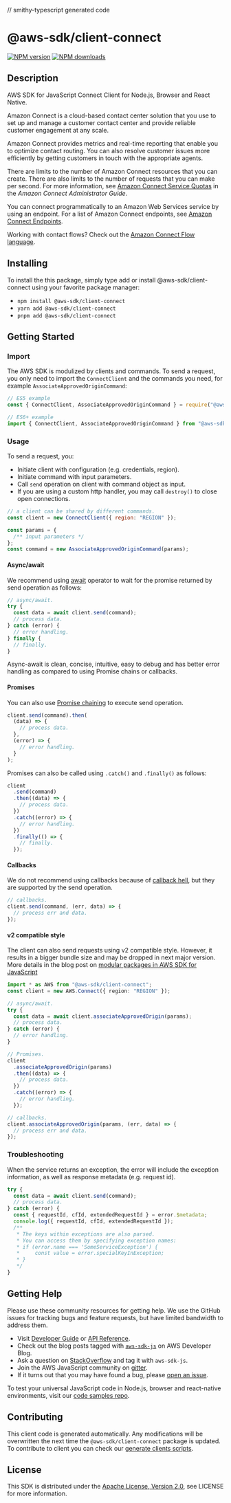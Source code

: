 // smithy-typescript generated code

# @aws-sdk/client-connect

[![NPM version](https://img.shields.io/npm/v/@aws-sdk/client-connect/latest.svg)](https://www.npmjs.com/package/@aws-sdk/client-connect)
[![NPM downloads](https://img.shields.io/npm/dm/@aws-sdk/client-connect.svg)](https://www.npmjs.com/package/@aws-sdk/client-connect)

## Description

AWS SDK for JavaScript Connect Client for Node.js, Browser and React Native.

<p>Amazon Connect is a cloud-based contact center solution that you use to set up and manage a customer
contact center and provide reliable customer engagement at any scale.</p>
<p>Amazon Connect provides metrics and real-time reporting that enable you to optimize contact routing.
You can also resolve customer issues more efficiently by getting customers in touch with the
appropriate agents.</p>
<p>There are limits to the number of Amazon Connect resources that you can create. There are also limits
to the number of requests that you can make per second. For more information, see <a href="https://docs.aws.amazon.com/connect/latest/adminguide/amazon-connect-service-limits.html">Amazon Connect
Service Quotas</a> in the <i>Amazon Connect Administrator Guide</i>.</p>
<p>You can connect programmatically to an Amazon Web Services service by using an endpoint. For
a list of Amazon Connect endpoints, see <a href="https://docs.aws.amazon.com/general/latest/gr/connect_region.html">Amazon Connect Endpoints</a>.</p>
<note>
<p>Working with contact flows? Check out the <a href="https://docs.aws.amazon.com/connect/latest/adminguide/flow-language.html">Amazon Connect Flow language</a>.</p>
</note>

## Installing

To install the this package, simply type add or install @aws-sdk/client-connect
using your favorite package manager:

- `npm install @aws-sdk/client-connect`
- `yarn add @aws-sdk/client-connect`
- `pnpm add @aws-sdk/client-connect`

## Getting Started

### Import

The AWS SDK is modulized by clients and commands.
To send a request, you only need to import the `ConnectClient` and
the commands you need, for example `AssociateApprovedOriginCommand`:

```js
// ES5 example
const { ConnectClient, AssociateApprovedOriginCommand } = require("@aws-sdk/client-connect");
```

```ts
// ES6+ example
import { ConnectClient, AssociateApprovedOriginCommand } from "@aws-sdk/client-connect";
```

### Usage

To send a request, you:

- Initiate client with configuration (e.g. credentials, region).
- Initiate command with input parameters.
- Call `send` operation on client with command object as input.
- If you are using a custom http handler, you may call `destroy()` to close open connections.

```js
// a client can be shared by different commands.
const client = new ConnectClient({ region: "REGION" });

const params = {
  /** input parameters */
};
const command = new AssociateApprovedOriginCommand(params);
```

#### Async/await

We recommend using [await](https://developer.mozilla.org/en-US/docs/Web/JavaScript/Reference/Operators/await)
operator to wait for the promise returned by send operation as follows:

```js
// async/await.
try {
  const data = await client.send(command);
  // process data.
} catch (error) {
  // error handling.
} finally {
  // finally.
}
```

Async-await is clean, concise, intuitive, easy to debug and has better error handling
as compared to using Promise chains or callbacks.

#### Promises

You can also use [Promise chaining](https://developer.mozilla.org/en-US/docs/Web/JavaScript/Guide/Using_promises#chaining)
to execute send operation.

```js
client.send(command).then(
  (data) => {
    // process data.
  },
  (error) => {
    // error handling.
  }
);
```

Promises can also be called using `.catch()` and `.finally()` as follows:

```js
client
  .send(command)
  .then((data) => {
    // process data.
  })
  .catch((error) => {
    // error handling.
  })
  .finally(() => {
    // finally.
  });
```

#### Callbacks

We do not recommend using callbacks because of [callback hell](http://callbackhell.com/),
but they are supported by the send operation.

```js
// callbacks.
client.send(command, (err, data) => {
  // process err and data.
});
```

#### v2 compatible style

The client can also send requests using v2 compatible style.
However, it results in a bigger bundle size and may be dropped in next major version. More details in the blog post
on [modular packages in AWS SDK for JavaScript](https://aws.amazon.com/blogs/developer/modular-packages-in-aws-sdk-for-javascript/)

```ts
import * as AWS from "@aws-sdk/client-connect";
const client = new AWS.Connect({ region: "REGION" });

// async/await.
try {
  const data = await client.associateApprovedOrigin(params);
  // process data.
} catch (error) {
  // error handling.
}

// Promises.
client
  .associateApprovedOrigin(params)
  .then((data) => {
    // process data.
  })
  .catch((error) => {
    // error handling.
  });

// callbacks.
client.associateApprovedOrigin(params, (err, data) => {
  // process err and data.
});
```

### Troubleshooting

When the service returns an exception, the error will include the exception information,
as well as response metadata (e.g. request id).

```js
try {
  const data = await client.send(command);
  // process data.
} catch (error) {
  const { requestId, cfId, extendedRequestId } = error.$metadata;
  console.log({ requestId, cfId, extendedRequestId });
  /**
   * The keys within exceptions are also parsed.
   * You can access them by specifying exception names:
   * if (error.name === 'SomeServiceException') {
   *     const value = error.specialKeyInException;
   * }
   */
}
```

## Getting Help

Please use these community resources for getting help.
We use the GitHub issues for tracking bugs and feature requests, but have limited bandwidth to address them.

- Visit [Developer Guide](https://docs.aws.amazon.com/sdk-for-javascript/v3/developer-guide/welcome.html)
  or [API Reference](https://docs.aws.amazon.com/AWSJavaScriptSDK/v3/latest/index.html).
- Check out the blog posts tagged with [`aws-sdk-js`](https://aws.amazon.com/blogs/developer/tag/aws-sdk-js/)
  on AWS Developer Blog.
- Ask a question on [StackOverflow](https://stackoverflow.com/questions/tagged/aws-sdk-js) and tag it with `aws-sdk-js`.
- Join the AWS JavaScript community on [gitter](https://gitter.im/aws/aws-sdk-js-v3).
- If it turns out that you may have found a bug, please [open an issue](https://github.com/aws/aws-sdk-js-v3/issues/new/choose).

To test your universal JavaScript code in Node.js, browser and react-native environments,
visit our [code samples repo](https://github.com/aws-samples/aws-sdk-js-tests).

## Contributing

This client code is generated automatically. Any modifications will be overwritten the next time the `@aws-sdk/client-connect` package is updated.
To contribute to client you can check our [generate clients scripts](https://github.com/aws/aws-sdk-js-v3/tree/main/scripts/generate-clients).

## License

This SDK is distributed under the
[Apache License, Version 2.0](http://www.apache.org/licenses/LICENSE-2.0),
see LICENSE for more information.
